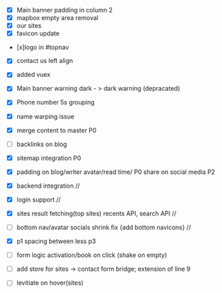 - [x] Main banner padding in column 2
- [x] mapbox empty area removal
- [x] our sites
- [x] favicon update
- [x]logo in #topnav
- [x] contact us left align
- [x] added vuex

- [x] Main banner warning dark - > dark warning (depracated)
- [x] Phone number 5s grouping
- [x] name warping issue
- [x] merge content to master P0
- [ ] backlinks on blog
- [x] sitemap integration P0
- [x] padding on blog/writer avatar/read time/ P0 share on social media P2
- [x] backend integration //
- [x] login support //
- [x] sites result fetching(top sites) recents API, search API //
- [ ] bottom nav/avatar socials shrink fix {add bottom navicons} //
- [x] p1 spacing between less p3

- [ ] form logic activation/book on click (shake on empty)
- [ ] add store for sites -> contact form bridge; extension of line 9

- [ ] levitiate on hover(sites)
